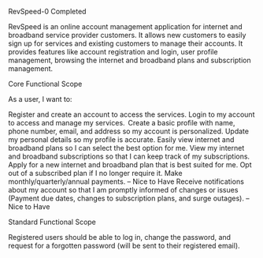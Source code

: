 RevSpeed-0
Completed

RevSpeed is an online account management application for internet and broadband service provider customers. It allows new customers to easily sign up for services and existing customers to manage their accounts. It provides features like account registration and login, user profile management, browsing the internet and broadband plans and subscription management. 

Core Functional Scope 

As a user, I want to: 

Register and create an account to access the services. 
Login to my account to access and manage my services.  
Create a basic profile with name, phone number, email, and address so my account is personalized. 
Update my personal details so my profile is accurate. 
Easily view internet and broadband plans so I can select the best option for me. 
View my internet and broadband subscriptions so that I can keep track of my subscriptions. 
Apply for a new internet and broadband plan that is best suited for me. 
Opt out of a subscribed plan if I no longer require it. 
Make monthly/quarterly/annual payments. – Nice to Have 
Receive notifications about my account so that I am promptly informed of changes or issues (Payment due dates, changes to subscription plans, and surge outages). – Nice to Have 

Standard Functional Scope 

Registered users should be able to log in, change the password, and request for a forgotten password (will be sent to their registered email). 